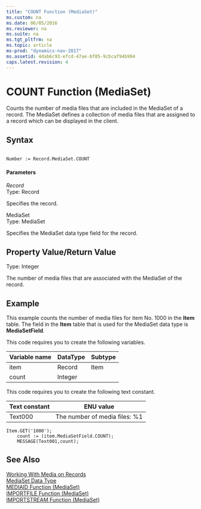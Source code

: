 ```yaml
---
title: "COUNT Function (MediaSet)"
ms.custom: na
ms.date: 06/05/2016
ms.reviewer: na
ms.suite: na
ms.tgt_pltfrm: na
ms.topic: article
ms-prod: "dynamics-nav-2017"
ms.assetid: 4dab6c93-efcd-47ae-bf85-9cbcaf94b994
caps.latest.revision: 4
---
```

# COUNT Function (MediaSet)
Counts the number of media files that are included in the MediaSet of a record. The MediaSet defines a collection of media files that are assigned to a record which can be displayed in the client.  

## Syntax  

```  

Number := Record.MediaSet.COUNT  
```  

#### Parameters  
 *Record*  
 Type: Record  

 Specifies the record.  

 MediaSet  
 Type: MediaSet  

 Specifies the MediaSet data type field for the record.  

## Property Value/Return Value  
 Type: Integer  

 The number of media files that are associated with the MediaSet of the record.  

## Example  
 This example counts the number of media files for item No. 1000 in the **Item** table. The field in the **Item** table that is used for the MediaSet data type is **MediaSetField**.  

 This code requires you to create the following variables.

|Variable name|DataType|Subtype|  
|-------------------|--------------|-------------|  
|item|Record|Item|  
|count|Integer||  

 This code requires you to create the following text constant.  

|Text constant|ENU value|  
|-------------------|---------------|  
|Text000|The number of media files: %1|  

```  
Item.GET('1000');  
    count := (item.MediaSetField.COUNT);  
    MESSAGE(Text001,count);  
```  

## See Also  
[Working With Media on Records](Working-With-Media-on-Records.md)  
 [MediaSet Data Type](MediaSet-Data-Type.md)   
 [MEDIAID Function \(MediaSet\)](MEDIAID-Function--MediaSet-.md)   
 [IMPORTFILE Function \(MediaSet\)](IMPORTFILE-Function--MediaSet-.md)   
 [IMPORTSTREAM Function \(MediaSet\)](IMPORTSTREAM-Function--MediaSet-.md)
